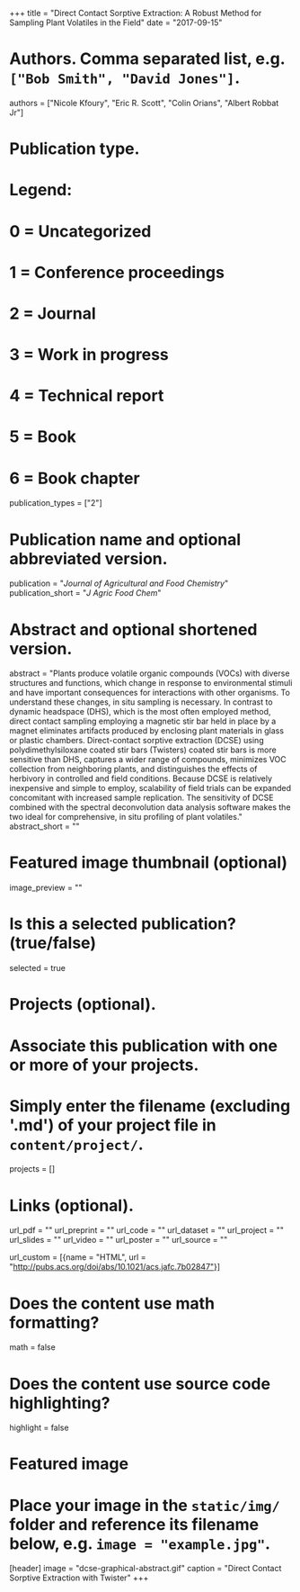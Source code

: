 +++
title = "Direct Contact Sorptive Extraction: A Robust Method for Sampling Plant Volatiles in the Field"
date = "2017-09-15"

# Authors. Comma separated list, e.g. `["Bob Smith", "David Jones"]`.
authors = ["Nicole Kfoury", "Eric R. Scott", "Colin Orians", "Albert Robbat Jr"]

# Publication type.
# Legend:
# 0 = Uncategorized
# 1 = Conference proceedings
# 2 = Journal
# 3 = Work in progress
# 4 = Technical report
# 5 = Book
# 6 = Book chapter
publication_types = ["2"]

# Publication name and optional abbreviated version.
publication = "*Journal of Agricultural and Food Chemistry*"
publication_short = "*J Agric Food Chem*"

# Abstract and optional shortened version.
abstract = "Plants produce volatile organic compounds (VOCs) with diverse structures and functions, which change in response to environmental stimuli and have important consequences for interactions with other organisms. To understand these changes, in situ sampling is necessary. In contrast to dynamic headspace (DHS), which is the most often employed method, direct contact sampling employing a magnetic stir bar held in place by a magnet eliminates artifacts produced by enclosing plant materials in glass or plastic chambers. Direct-contact sorptive extraction (DCSE) using polydimethylsiloxane coated stir bars (Twisters) coated stir bars is more sensitive than DHS, captures a wider range of compounds, minimizes VOC collection from neighboring plants, and distinguishes the effects of herbivory in controlled and field conditions. Because DCSE is relatively inexpensive and simple to employ, scalability of field trials can be expanded concomitant with increased sample replication. The sensitivity of DCSE combined with the spectral deconvolution data analysis software makes the two ideal for comprehensive, in situ profiling of plant volatiles."
abstract_short = ""

# Featured image thumbnail (optional)
image_preview = ""

# Is this a selected publication? (true/false)
selected = true

# Projects (optional).
#   Associate this publication with one or more of your projects.
#   Simply enter the filename (excluding '.md') of your project file in `content/project/`.
projects = []

# Links (optional).
url_pdf = ""
url_preprint = ""
url_code = ""
url_dataset = ""
url_project = ""
url_slides = ""
url_video = ""
url_poster = ""
url_source = ""

url_custom = [{name = "HTML", url = "http://pubs.acs.org/doi/abs/10.1021/acs.jafc.7b02847"}]

# Does the content use math formatting?
math = false

# Does the content use source code highlighting?
highlight = false

# Featured image
# Place your image in the `static/img/` folder and reference its filename below, e.g. `image = "example.jpg"`.
[header]
image = "dcse-graphical-abstract.gif"
caption = "Direct Contact Sorptive Extraction with Twister"
+++

